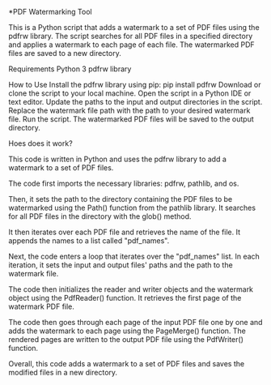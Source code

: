 *PDF Watermarking Tool

This is a Python script that adds a watermark to a set of PDF files using the pdfrw library. The script searches for all PDF files in a specified directory and applies a watermark to each page of each file. The watermarked PDF files are saved to a new directory.

Requirements
Python 3
pdfrw library

How to Use
Install the pdfrw library using pip: pip install pdfrw
Download or clone the script to your local machine.
Open the script in a Python IDE or text editor.
Update the paths to the input and output directories in the script.
Replace the watermark file path with the path to your desired watermark file.
Run the script.
The watermarked PDF files will be saved to the output directory.


Hoes does it work?

This code is written in Python and uses the pdfrw library to add a watermark to a set of PDF files.

The code first imports the necessary libraries: pdfrw, pathlib, and os.

Then, it sets the path to the directory containing the PDF files to be watermarked using the Path() function from the pathlib library. It searches for all PDF files in the directory with the glob() method.

It then iterates over each PDF file and retrieves the name of the file. It appends the names to a list called "pdf_names".

Next, the code enters a loop that iterates over the "pdf_names" list. In each iteration, it sets the input and output files' paths and the path to the watermark file.

The code then initializes the reader and writer objects and the watermark object using the PdfReader() function. It retrieves the first page of the watermark PDF file.

The code then goes through each page of the input PDF file one by one and adds the watermark to each page using the PageMerge() function. The rendered pages are written to the output PDF file using the PdfWriter() function.

Overall, this code adds a watermark to a set of PDF files and saves the modified files in a new directory.
